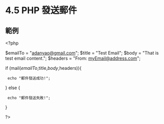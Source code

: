 # 4.5 PHP 發送郵件

## 範例

&lt;?php

$emailTo = "adanyao@gmail.com"; $title = "Test Email"; $body = "That is test email content."; $headers = "From: myEmail@address.com";

if \(mail\($emailTo,$title,$body,$headers\)\){

```text
 echo "郵件發送成功!";
```

} else {

```text
 echo "郵件發送失敗!";
```

}

?&gt;

